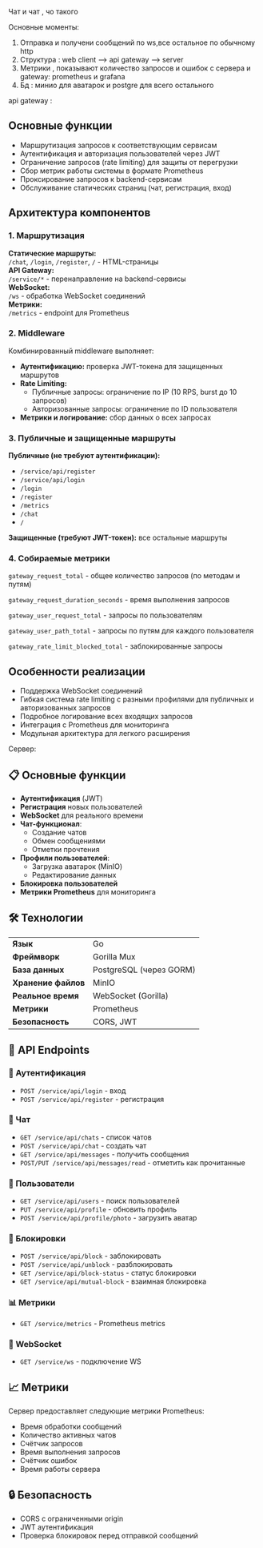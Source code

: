 Чат и чат , чо такого

Основные моменты:
1) Отправка и получени сообщений по ws,все остальное по обычному http
2) Структура : web client --> api gateway --> server
3) Метрики , показывают количество запросов и ошибок с сервера и gateway: prometheus и grafana
4) Бд : минио для аватарок и postgre для всего остального

api gateway :
<h2>Основные функции</h2>
  <ul>
      <li>Маршрутизация запросов к соответствующим сервисам</li>
      <li>Аутентификация и авторизация пользователей через JWT</li>
      <li>Ограничение запросов (rate limiting) для защиты от перегрузки</li>
      <li>Сбор метрик работы системы в формате Prometheus</li>
      <li>Проксирование запросов к backend-сервисам</li>
      <li>Обслуживание статических страниц (чат, регистрация, вход)</li>
  </ul>
  
  <h2>Архитектура компонентов</h2>
  
  <h3>1. Маршрутизация</h3>
  <div class="endpoint">
      <strong>Статические маршруты:</strong><br>
      <code>/chat</code>, <code>/login</code>, <code>/register</code>, <code>/</code> - HTML-страницы<br>
      <strong>API Gateway:</strong><br>
      <code>/service/*</code> - перенаправление на backend-сервисы<br>
      <strong>WebSocket:</strong><br>
      <code>/ws</code> - обработка WebSocket соединений<br>
      <strong>Метрики:</strong><br>
      <code>/metrics</code> - endpoint для Prometheus
  </div>
  
  <h3>2. Middleware</h3>
  <p>Комбинированный middleware выполняет:</p>
  <ul>
      <li><strong>Аутентификацию:</strong> проверка JWT-токена для защищенных маршрутов</li>
      <li><strong>Rate Limiting:</strong>
          <ul>
              <li>Публичные запросы: ограничение по IP (10 RPS, burst до 10 запросов)</li>
              <li>Авторизованные запросы: ограничение по ID пользователя</li>
          </ul>
      </li>
      <li><strong>Метрики и логирование:</strong> сбор данных о всех запросах</li>
  </ul>
  
  <h3>3. Публичные и защищенные маршруты</h3>
  <p><strong>Публичные (не требуют аутентификации):</strong></p>
  <ul>
      <li><code>/service/api/register</code></li>
      <li><code>/service/api/login</code></li>
      <li><code>/login</code></li>
      <li><code>/register</code></li>
      <li><code>/metrics</code></li>
      <li><code>/chat</code></li>
      <li><code>/</code></li>
  </ul>
  
  <p><strong>Защищенные (требуют JWT-токен):</strong> все остальные маршруты</p>
  
  <h3>4. Собираемые метрики</h3>
  <div class="metrics">
      <p><code>gateway_request_total</code> - общее количество запросов (по методам и путям)</p>
      <p><code>gateway_request_duration_seconds</code> - время выполнения запросов</p>
      <p><code>gateway_user_request_total</code> - запросы по пользователям</p>
      <p><code>gateway_user_path_total</code> - запросы по путям для каждого пользователя</p>
      <p><code>gateway_rate_limit_blocked_total</code> - заблокированные запросы</p>
  </div>
  
  <h2>Особенности реализации</h2>
  <ul>
      <li>Поддержка WebSocket соединений</li>
      <li>Гибкая система rate limiting с разными профилями для публичных и авторизованных запросов</li>
      <li>Подробное логирование всех входящих запросов</li>
      <li>Интеграция с Prometheus для мониторинга</li>
      <li>Модульная архитектура для легкого расширения</li>
  </ul>

Сервер:

<h2>📋 Основные функции</h2>

<ul>
  <li><strong>Аутентификация</strong> (JWT)</li>
  <li><strong>Регистрация</strong> новых пользователей</li>
  <li><strong>WebSocket</strong> для реального времени</li>
  <li><strong>Чат-функционал</strong>:
    <ul>
      <li>Создание чатов</li>
      <li>Обмен сообщениями</li>
      <li>Отметки прочтения</li>
    </ul>
  </li>
  <li><strong>Профили пользователей</strong>:
    <ul>
      <li>Загрузка аватарок (MinIO)</li>
      <li>Редактирование данных</li>
    </ul>
  </li>
  <li><strong>Блокировка пользователей</strong></li>
  <li><strong>Метрики Prometheus</strong> для мониторинга</li>
</ul>

<h2>🛠 Технологии</h2>

<table>
  <tr>
    <td><strong>Язык</strong></td>
    <td>Go</td>
  </tr>
  <tr>
    <td><strong>Фреймворк</strong></td>
    <td>Gorilla Mux</td>
  </tr>
  <tr>
    <td><strong>База данных</strong></td>
    <td>PostgreSQL (через GORM)</td>
  </tr>
  <tr>
    <td><strong>Хранение файлов</strong></td>
    <td>MinIO</td>
  </tr>
  <tr>
    <td><strong>Реальное время</strong></td>
    <td>WebSocket (Gorilla)</td>
  </tr>
  <tr>
    <td><strong>Метрики</strong></td>
    <td>Prometheus</td>
  </tr>
  <tr>
    <td><strong>Безопасность</strong></td>
    <td>CORS, JWT</td>
  </tr>
</table>

<h2>🚀 API Endpoints</h2>

<h3>🔐 Аутентификация</h3>
<ul>
  <li><code>POST /service/api/login</code> - вход</li>
  <li><code>POST /service/api/register</code> - регистрация</li>
</ul>

<h3>💬 Чат</h3>
<ul>
  <li><code>GET /service/api/chats</code> - список чатов</li>
  <li><code>POST /service/api/chat</code> - создать чат</li>
  <li><code>GET /service/api/messages</code> - получить сообщения</li>
  <li><code>POST/PUT /service/api/messages/read</code> - отметить как прочитанные</li>
</ul>

<h3>👤 Пользователи</h3>
<ul>
  <li><code>GET /service/api/users</code> - поиск пользователей</li>
  <li><code>PUT /service/api/profile</code> - обновить профиль</li>
  <li><code>POST /service/api/profile/photo</code> - загрузить аватар</li>
</ul>

<h3>🚫 Блокировки</h3>
<ul>
  <li><code>POST /service/api/block</code> - заблокировать</li>
  <li><code>POST /service/api/unblock</code> - разблокировать</li>
  <li><code>GET /service/api/block-status</code> - статус блокировки</li>
  <li><code>GET /service/api/mutual-block</code> - взаимная блокировка</li>
</ul>

<h3>📊 Метрики</h3>
<ul>
  <li><code>GET /service/metrics</code> - Prometheus metrics</li>
</ul>

<h3>🔌 WebSocket</h3>
<ul>
  <li><code>GET /service/ws</code> - подключение WS</li>
</ul>

<h2>📈 Метрики</h2>
<p>Сервер предоставляет следующие метрики Prometheus:</p>
<ul>
  <li>Время обработки сообщений</li>
  <li>Количество активных чатов</li>
  <li>Счётчик запросов</li>
  <li>Время выполнения запросов</li>
  <li>Счётчик ошибок</li>
  <li>Время работы сервера</li>
</ul>

<h2>🔒 Безопасность</h2>
<ul>
  <li>CORS с ограниченными origin</li>
  <li>JWT аутентификация</li>
  <li>Проверка блокировок перед отправкой сообщений</li>
</ul>
